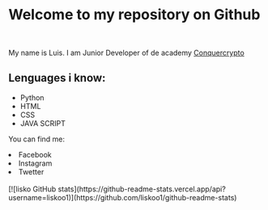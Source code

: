 <!DOCTYPE html>
<p><img src="https://github.com/liskoo1/liskoo1/assets/106185848/eda484f0-e9d3-49ca-a1a9-21c7d56202a0" alt=""></p>
<h1><b>Welcome to my repository on Github</b></h1>
<br>
<p>My name is Luis. I am Junior Developer of  de academy <a href="https://www.conquercrypto.com">Conquercrypto </a></p>
<h2> Lenguages i know:</h2>
<ul>
<li>Python</li>
<li>HTML</li>
<li>CSS</li>
<li>JAVA SCRIPT</li>
</ul>
<p>You can find me:</p>
<li>Facebook</li>
<li>Instagram</li>
<li>Twetter</li>
<br>
[![lisko GitHub stats](https://github-readme-stats.vercel.app/api?username=liskoo1)](https://github.com/liskoo1/github-readme-stats)

   
